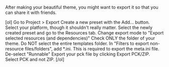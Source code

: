 After making your beautiful theme, you might want to export it so that you can share it with friends.

[ol]
Go to Project > Export
Create a new preset with the Add... button.
Select your platform, though it shouldn't really matter.
Select the newly created preset and go to the Resources tab. 
Change export mode to "Export selected resources (and dependencies)"
Check ONLY the folder of your theme. Do NOT select the entire templates folder.
In "Filters to export non-resource files/folders", add *.ini. This is required to export the meta.ini file.
De-select "Runnable"
Export your pck file by clicking Export PCK/ZIP. Select PCK and not ZIP.
[/ol]
